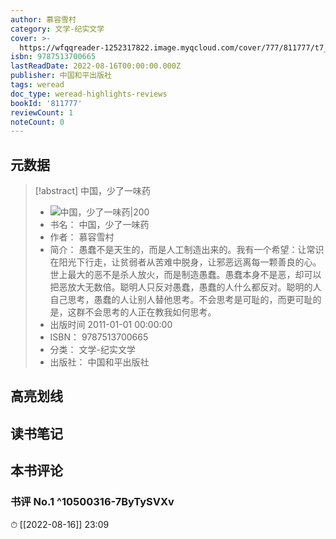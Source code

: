 ```yaml
---
author: 慕容雪村
category: 文学-纪实文学
cover: >-
  https://wfqqreader-1252317822.image.myqcloud.com/cover/777/811777/t7_811777.jpg
isbn: 9787513700665
lastReadDate: 2022-08-16T00:00:00.000Z
publisher: 中国和平出版社
tags: weread
doc_type: weread-highlights-reviews
bookId: '811777'
reviewCount: 1
noteCount: 0
---
```


## 元数据

> [!abstract] 中国，少了一味药
> - ![ 中国，少了一味药|200](https://wfqqreader-1252317822.image.myqcloud.com/cover/777/811777/t7_811777.jpg)
> - 书名： 中国，少了一味药
> - 作者： 慕容雪村
> - 简介： 愚蠢不是天生的，而是人工制造出来的。我有一个希望：让常识在阳光下行走，让贫弱者从苦难中脱身，让邪恶远离每一颗善良的心。世上最大的恶不是杀人放火，而是制造愚蠢。愚蠢本身不是恶，却可以把恶放大无数倍。聪明人只反对愚蠢，愚蠢的人什么都反对。聪明的人自己思考，愚蠢的人让别人替他思考。不会思考是可耻的，而更可耻的是，这群不会思考的人正在教我如何思考。
> - 出版时间 2011-01-01 00:00:00
> - ISBN： 9787513700665
> - 分类： 文学-纪实文学
> - 出版社： 中国和平出版社

## 高亮划线

## 读书笔记

## 本书评论

### 书评 No.1  ^10500316-7ByTySVXv
⏱ [[2022-08-16]]  23:09

